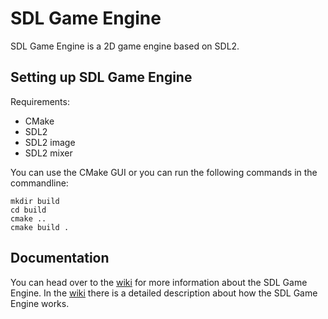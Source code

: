 # SDL Game Engine

SDL Game Engine is a 2D game engine based on SDL2.


## Setting up SDL Game Engine

Requirements:

 - CMake
 - SDL2
 - SDL2 image
 - SDL2 mixer

You can use the CMake GUI or you can run the following commands in the commandline:
```
mkdir build
cd build
cmake ..
cmake build .
```

## Documentation
You can head over to the [wiki](https://github.com/JelleVos1/sdl-game-engine/wiki) for more information about the SDL Game Engine. In the [wiki](https://github.com/JelleVos1/sdl-game-engine/wiki) there is a detailed description about how the SDL Game Engine works.


